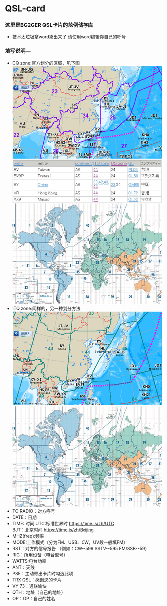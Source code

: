 # QSL-card
### 这里是BG2GER QSL卡片的范例储存库
- ~~技术太垃圾拿word凑出来了~~
请使用word编辑你自己的呼号
### 填写说明—
- CQ zone:官方划分的区域，见下图
  ![](picture/1.jpg)
  ![](picture/2.jpg)
  ![](picture/cq.webp)
- ITQ zone:同样的，另一种划分方法
  ![](picture/3.jpg)
  ![](picture/cq.webp)
- TO RADIO：对方呼号
- DATE：日期
- TIME: 时间
  UTC:标准世界时  <https://time.is/zh/UTC> <br />
  BJT：北京时间   <https://time.is/zh/Beijing>
- MHZ(freq):频率
- MODE:工作模式（分为FM、USB、CW，UV段一般填FM）
- RST：对方的信号报告 （例如：CW--599 SSTV--595 FM/SSB--59）
- RIG：所用设备（电台型号）
- WATTS:电台功率
- ANT：天线
- PSE：主动寄出卡片时勾选此项
- TRX QSL：感谢您的卡片
- VY 73：通联愉快
- QTH：地址（自己的地址）
- OP：OP：自己的姓名
